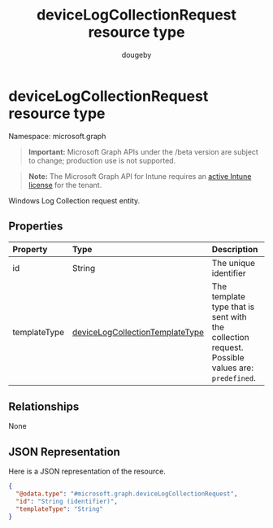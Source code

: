 ﻿---
title: "deviceLogCollectionRequest resource type"
description: "Windows Log Collection request entity."
author: "dougeby"
localization_priority: Normal
ms.prod: "intune"
doc_type: resourcePageType
---

# deviceLogCollectionRequest resource type

Namespace: microsoft.graph

> **Important:** Microsoft Graph APIs under the /beta version are subject to change; production use is not supported.

> **Note:** The Microsoft Graph API for Intune requires an [active Intune license](https://go.microsoft.com/fwlink/?linkid=839381) for the tenant.

Windows Log Collection request entity.

## Properties

| Property     | Type                                                                                              | Description                                                                                    |
| :----------- | :------------------------------------------------------------------------------------------------ | :--------------------------------------------------------------------------------------------- |
| id           | String                                                                                            | The unique identifier                                                                          |
| templateType | [deviceLogCollectionTemplateType](../resources/intune-devices-devicelogcollectiontemplatetype.md) | The template type that is sent with the collection request. Possible values are: `predefined`. |

## Relationships

None

## JSON Representation

Here is a JSON representation of the resource.

<!-- {
  "blockType": "resource",
  "@odata.type": "microsoft.graph.deviceLogCollectionRequest"
}
-->

```json
{
  "@odata.type": "#microsoft.graph.deviceLogCollectionRequest",
  "id": "String (identifier)",
  "templateType": "String"
}
```
